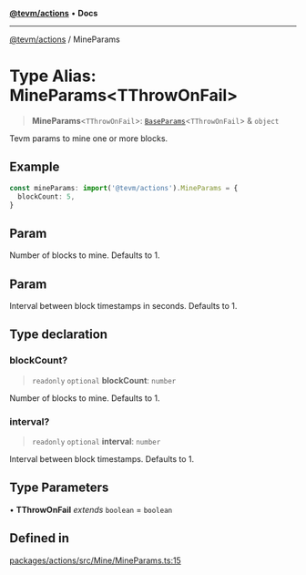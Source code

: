 [**@tevm/actions**](../README.md) • **Docs**

***

[@tevm/actions](../globals.md) / MineParams

# Type Alias: MineParams\<TThrowOnFail\>

> **MineParams**\<`TThrowOnFail`\>: [`BaseParams`](BaseParams.md)\<`TThrowOnFail`\> & `object`

Tevm params to mine one or more blocks.

## Example

```typescript
const mineParams: import('@tevm/actions').MineParams = {
  blockCount: 5,
}
```

## Param

Number of blocks to mine. Defaults to 1.

## Param

Interval between block timestamps in seconds. Defaults to 1.

## Type declaration

### blockCount?

> `readonly` `optional` **blockCount**: `number`

Number of blocks to mine. Defaults to 1.

### interval?

> `readonly` `optional` **interval**: `number`

Interval between block timestamps. Defaults to 1.

## Type Parameters

• **TThrowOnFail** *extends* `boolean` = `boolean`

## Defined in

[packages/actions/src/Mine/MineParams.ts:15](https://github.com/qbzzt/tevm-monorepo/blob/main/packages/actions/src/Mine/MineParams.ts#L15)
